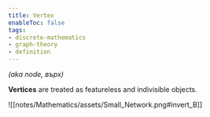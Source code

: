 ```yaml
---
title: Vertex
enableToc: false
tags: 
- discrete-mathematics
- graph-theory
- definition
---
```

*(aka node, върх)*

**Vertices** are treated as featureless and indivisible objects.

![[notes/Mathematics/assets/Small_Network.png#invert_B]]



